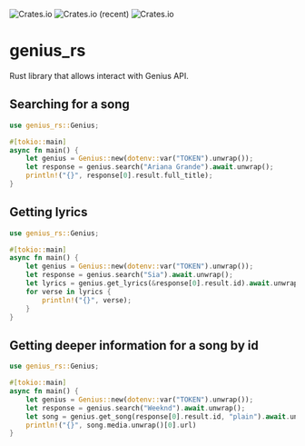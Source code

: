 ![Crates.io](https://img.shields.io/crates/v/genius-rs?color=%2300aa00&style=flat-square) ![Crates.io (recent)](https://img.shields.io/crates/dr/genius-rs?style=flat-square) ![Crates.io](https://img.shields.io/crates/l/genius-rs?style=flat-square)

# genius_rs

Rust library that allows interact with Genius API.

##  Searching for a song

```rust
use genius_rs::Genius;

#[tokio::main]
async fn main() {
    let genius = Genius::new(dotenv::var("TOKEN").unwrap());
    let response = genius.search("Ariana Grande").await.unwrap();
    println!("{}", response[0].result.full_title);
}
```

## Getting lyrics

```rust
use genius_rs::Genius;

#[tokio::main]
async fn main() {
    let genius = Genius::new(dotenv::var("TOKEN").unwrap());
    let response = genius.search("Sia").await.unwrap();
    let lyrics = genius.get_lyrics(&response[0].result.id).await.unwrap();
    for verse in lyrics {
        println!("{}", verse);
    }
}
```

## Getting deeper information for a song by id

```rust
use genius_rs::Genius;

#[tokio::main]
async fn main() {
    let genius = Genius::new(dotenv::var("TOKEN").unwrap());
    let response = genius.search("Weeknd").await.unwrap();
    let song = genius.get_song(response[0].result.id, "plain").await.unwrap();
    println!("{}", song.media.unwrap()[0].url)
}
```
